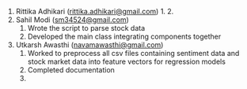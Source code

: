 1. Rittika Adhikari (rittika.adhikari@gmail.com)
   1.
   2.
2. Sahil Modi  (sm34524@gmail.com)
   1. Wrote the script to parse stock data
   2. Developed the main class integrating components together
3. Utkarsh Awasthi (navamawasthi@gmail.com)
   1. Worked to preprocess all csv files containing sentiment data and stock market data into feature vectors for regression models
   2. Completed documentation
   3.
